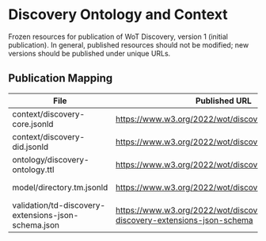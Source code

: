 # Discovery Ontology and Context
Frozen resources for publication of WoT Discovery, version 1 (initial publication).
In general, published resources should not be modified; new versions should be published under unique URLs.

## Publication Mapping
| File | Published URL | Content-Type |
| --- | --- | --- |
| context/discovery-core.jsonld | https://www.w3.org/2022/wot/discovery | application/ld+json; charset=utf-8 |
| context/discovery-did.jsonld | https://www.w3.org/2022/wot/discovery-did | application/ld+json; charset=utf-8 |
| ontology/discovery-ontology.ttl | https://www.w3.org/2022/wot/discovery-ontology | text/turtle; charset=utf-8 |
| model/directory.tm.jsonld | https://www.w3.org/2022/wot/discovery/model/directory | application/tm+json; charset=utf-8 |
| validation/td-discovery-extensions-json-schema.json | https://www.w3.org/2022/wot/discovery/validation/td-discovery-extensions-json-schema | application/json; charset=utf-8 |
